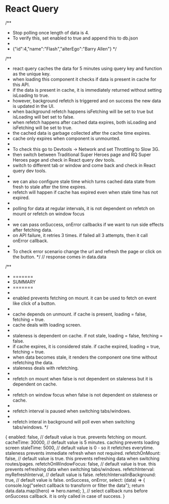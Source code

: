 # React Query

/\*\*

- Stop polling once length of data is 4.
- To verify this, set enabled to true and append this to db.json
-
- {"id":4,"name":"Flash","alterEgo":"Barry Allen"}
  \*/

/\*\*

- react query caches the data for 5 minutes using query key and function as the unique key.
- when loading this component it checks if data is present in cache for this API.
- if the data is present in cache, it is immediately returned without setting isLoading to true.
- however, background refetch is triggered and on success the new data is updated in the UI.
- when background refetch happens isFetching will be set to true but isLoading will bet set to false.
- when refetch happens after cached data expires, both isLoading and isFetching will be set to true.
- the cached data is garbage collected after the cache time expires.
- cache only expires when component is unmounted.
-
- To check this go to Devtools -> Network and set Throttling to Slow 3G.
- then switch between Traditional Super Heroes page and RQ Super Heroes page and check in React query dev tools.
- switch to different tab or window and come back and check in React query dev tools.
-
- we can also configure stale time which turns cached data state from fresh to stale after the time expires.
- refetch will happen if cache has expired even when stale time has not expired.
-
- polling for data at regular intervals, it is not dependent on refetch on mount or refetch on window focus
-
- we can pass onSuccess, onError callbacks if we want to run side effects after fetching data.
- on API failure, it retries 3 times. if failed all 3 attempts, then it call onError callback.
-
- To check error scenario change the url and refresh the page or click on the button.
  \*/
  // response comes in data.data

/\*\*

- =======
- SUMMARY
- =======
-
- enabled prevents fetching on mount. it can be used to fetch on event like click of a button.
-
- cache depends on unmount. if cache is present, loading = false, fetching = true.
- cache deals with loading screen.
-
- staleness is dependent on cache. if not stale, loading = false, fetching = false.
- if cache expires, it is considered stale. if cache expired, loading = true, fetching = true.
- when data becomes stale, it renders the component one time without refetching the data.
- staleness deals with refetching.
-
- refetch on mount when false is not dependent on staleness but it is dependent on cache.
-
- refetch on window focus when false is not dependent on staleness or cache.
-
- refetch interval is paused when switching tabs/windows.
-
- refetch interal in background will poll even when switching tabs/windows.
  \*/

{
enabled: false, // default value is true. prevents fetching on mount.
cacheTime: 30000, // default value is 5 minutes. caching prevents loading screen
staleTime: 5000, // default value is 0 - so it refetches everytime. staleness prevents immediate refresh when not required.
refetchOnMount: false, // default value is true. this prevents refreshing data when switching routes/pages.
refetchOnWindowFocus: false, // default value is true. this prevents refreshing data when switching tabs/windows.
refetchInterval: myRefreshInterval, // default value is false.
refetchIntervalInBackground: true, // default value is false.
onSuccess,
onError,
select: (data) => {
console.log("select callback to transform or filter the data");
return data.data.map((hero) => hero.name);
}, // select callback runs before onSuccess callback. it is only called in case of success.
}
